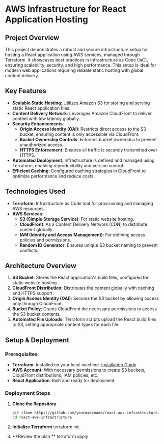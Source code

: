 # AWS Infrastructure for React Application Hosting

## **Project Overview**

This project demonstrates a robust and secure infrastructure setup for hosting a React application using AWS services, managed through Terraform. It showcases best practices in Infrastructure as Code (IaC), ensuring scalability, security, and high performance. This setup is ideal for modern web applications requiring reliable static hosting with global content delivery.

## **Key Features**

- **Scalable Static Hosting**: Utilizes Amazon S3 for storing and serving static React application files.
- **Content Delivery Network**: Leverages Amazon CloudFront to deliver content with low latency globally.
- **Security Enhancements**:
  - **Origin Access Identity (OAI)**: Restricts direct access to the S3 bucket, ensuring content is only accessible via CloudFront.
  - **Bucket Ownership Controls**: Enforces bucket ownership to prevent unauthorized access.
  - **HTTPS Enforcement**: Ensures all traffic is securely transmitted over HTTPS.
- **Automated Deployment**: Infrastructure is defined and managed using Terraform, enabling reproducibility and version control.
- **Efficient Caching**: Configured caching strategies in CloudFront to optimize performance and reduce costs.

## **Technologies Used**

- **Terraform**: Infrastructure as Code tool for provisioning and managing AWS resources.
- **AWS Services**:
  - **S3 (Simple Storage Service)**: For static website hosting.
  - **CloudFront**: As a Content Delivery Network (CDN) to distribute content globally.
  - **IAM (Identity and Access Management)**: For defining access policies and permissions.
  - **Random ID Generator**: Ensures unique S3 bucket naming to prevent conflicts.

## **Architecture Overview**

1. **S3 Bucket**: Stores the React application's build files, configured for static website hosting.
2. **CloudFront Distribution**: Distributes the content globally with caching and HTTPS support.
3. **Origin Access Identity (OAI)**: Secures the S3 bucket by allowing access only through CloudFront.
4. **Bucket Policy**: Grants CloudFront the necessary permissions to access the S3 bucket contents.
5. **Automated File Uploads**: Terraform scripts upload the React build files to S3, setting appropriate content types for each file.

## **Setup & Deployment**

### **Prerequisites**

- **Terraform**: Installed on your local machine. [Installation Guide](https://learn.hashicorp.com/tutorials/terraform/install-cli)
- **AWS Account**: With necessary permissions to create S3 buckets, CloudFront distributions, IAM policies, etc.
- **React Application**: Built and ready for deployment.

### **Deployment Steps**

1. **Clone the Repository**

   ```bash
   git clone https://github.com/yourusername/react-aws-infrastructure.git
   cd react-aws-infrastructure

   ```

2. **Initialize Terraform**
   terraform init

3. **Review the plan **
   terraform apply
